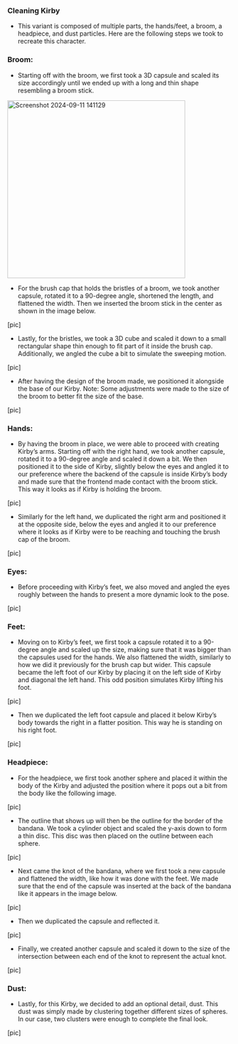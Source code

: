 ### Cleaning Kirby
- This variant is composed of multiple parts, the hands/feet, a broom, a headpiece, and dust particles. Here are the following steps we took to recreate this character.

### Broom:
- Starting off with the broom, we first took a 3D capsule and scaled its size accordingly until we ended up with a long and thin shape resembling a broom stick.

<img width="400" alt="Screenshot 2024-09-11 141129" src="https://github.com/user-attachments/assets/879f6cf8-e9c4-49ff-a0dc-be55958f743e">

- For the brush cap that holds the bristles of a broom, we took another capsule, rotated it to a 90-degree angle, shortened the length, and flattened the width. Then we inserted the broom stick in the center as shown in the image below.

[pic]

- Lastly, for the bristles, we took a 3D cube and scaled it down to a small rectangular shape thin enough to fit part of it inside the brush cap. Additionally, we angled the cube a bit to simulate the sweeping motion.

[pic]

- After having the design of the broom made, we positioned it alongside the base of our Kirby.
Note: Some adjustments were made to the size of the broom to better fit the size of the base.

[pic]

### Hands:
- By having the broom in place, we were able to proceed with creating Kirby’s arms. Starting off with the right hand, we took another capsule, rotated it to a 90-degree angle and scaled it down a bit. We then positioned it to the side of Kirby, slightly below the eyes and angled it to our preference where the backend of the capsule is inside Kirby’s body and made sure that the frontend made contact with the broom stick. This way it looks as if Kirby is holding the broom.

[pic]

- Similarly for the left hand, we duplicated the right arm and positioned it at the opposite side, below the eyes and angled it to our preference where it looks as if Kirby were to be reaching and touching the brush cap of the broom.

[pic]

### Eyes:
- Before proceeding with Kirby’s feet, we also moved and angled the eyes roughly between the hands to present a more dynamic look to the pose.

[pic]

### Feet:
- Moving on to Kirby’s feet, we first took a capsule rotated it to a 90-degree angle and scaled up the size, making sure that it was bigger than the capsules used for the hands. We also flattened the width, similarly to how we did it previously for the brush cap but wider. This capsule became the left foot of our Kirby by placing it on the left side of Kirby and diagonal the left hand. This odd position simulates Kirby lifting his foot.

[pic]

- Then we duplicated the left foot capsule and placed it below Kirby’s body towards the right in a flatter position. This way he is standing on his right foot.

[pic]

### Headpiece:

- For the headpiece, we first took another sphere and placed it within the body of the Kirby and adjusted the position where it pops out a bit from the body like the following image.

[pic]

- The outline that shows up will then be the outline for the border of the bandana. We took a cylinder object and scaled the y-axis down to form a thin disc. This disc was then placed on the outline between each sphere.

[pic]

- Next came the knot of the bandana, where we first took a new capsule and flattened the width, like how it was done with the feet. We made sure that the end of the capsule was inserted at the back of the bandana like it appears in the image below.

[pic]

- Then we duplicated the capsule and reflected it.

[pic]

- Finally, we created another capsule and scaled it down to the size of the intersection between each end of the knot to represent the actual knot.

[pic]

### Dust:
- Lastly, for this Kirby, we decided to add an optional detail, dust. This dust was simply made by clustering together different sizes of spheres. In our case, two clusters were enough to complete the final look.

[pic]
